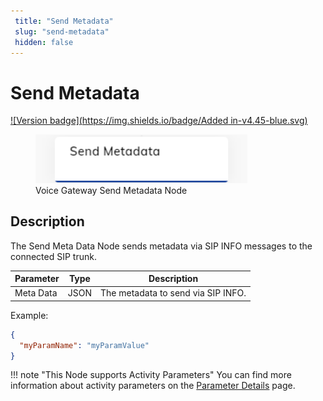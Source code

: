 ```yaml
---
 title: "Send Metadata" 
 slug: "send-metadata" 
 hidden: false 
---
```


# Send Metadata

[![Version badge](https://img.shields.io/badge/Added in-v4.45-blue.svg)](../../../../../release-notes/4.45.md)

<figure>
  <img class="image-center" src="../../../../../_assets/ai/build/node-reference/generic-voice/send-metadata.png" width="80%" />
  <figcaption>Voice Gateway Send Metadata Node</figcaption>
</figure>

## Description

The Send Meta Data Node sends metadata via SIP INFO messages to the connected SIP trunk.

| Parameter | Type | Description                        |
|-----------|------|------------------------------------|
| Meta Data | JSON | The metadata to send via SIP INFO. |

Example:

```json
{
  "myParamName": "myParamValue"
}
```

!!! note "This Node supports Activity Parameters"
    You can find more information about activity parameters on the [Parameter Details](../voice-gateway/parameter-details.md) page.